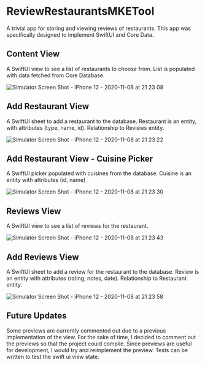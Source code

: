 # ReviewRestaurantsMKETool
A trivial app for storing and viewing reviews of restaurants. This app was specifically designed to implement SwiftUI and Core Data.

## Content View
A SwiftUI view to see a list of restaurants to choose from. List is populated with data fetched from Core Database.

![Simulator Screen Shot - iPhone 12 - 2020-11-08 at 21 23 08](https://user-images.githubusercontent.com/39076409/98497281-27a35e00-2209-11eb-8dbb-c3257cdc023c.png)


## Add Restaurant View
A SwiftUI sheet to add a restaurant to the database. Restaurant is an entity, with attributes (type, name, id). Relationship to Reviews entity.

![Simulator Screen Shot - iPhone 12 - 2020-11-08 at 21 23 22](https://user-images.githubusercontent.com/39076409/98497283-27a35e00-2209-11eb-89a6-af658832f1e4.png)

## Add Restaurant View - Cuisine Picker
A SwiftUI picker populated with cuisines from the database. Cuisine is an entity with attributes (id, name)

![Simulator Screen Shot - iPhone 12 - 2020-11-08 at 21 23 30](https://user-images.githubusercontent.com/39076409/98497285-283bf480-2209-11eb-894a-d111d116a5b5.png)

## Reviews View
A SwiftUI view to see a list of reviews for the restaurant.

![Simulator Screen Shot - iPhone 12 - 2020-11-08 at 21 23 43](https://user-images.githubusercontent.com/39076409/98497286-283bf480-2209-11eb-9813-03ef205637c6.png)

## Add Reviews View
A SwiftUI sheet to add a review for the restaurant to the database. Review is an entity with attributes (rating, notes, date). Relationship to Restaurant entity.

![Simulator Screen Shot - iPhone 12 - 2020-11-08 at 21 23 58](https://user-images.githubusercontent.com/39076409/98497289-283bf480-2209-11eb-92e8-40a140c815bd.png)


## Future Updates
Some previews are currently commented out due to a previous implementation of the view. For the sake of time, I decided to comment out the previews so that the project could compile. Since previews are useful for development, I would try and reimplement the preview. Tests can be written to test the swift ui view state. 
